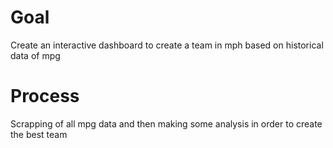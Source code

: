 # Goal
Create an interactive dashboard to create a team in mph based on historical data of mpg

# Process
Scrapping of all mpg data and then making some analysis in order to create the best team
